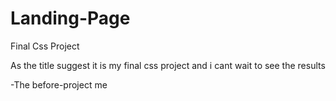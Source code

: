 # Landing-Page
Final Css Project

As the title suggest it is my final css project and i cant wait to see the results

-The before-project me
